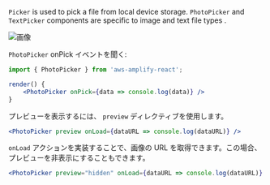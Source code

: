`Picker` is used to pick a file from local device storage. `PhotoPicker` and `TextPicker` components are specific to image and text file types .

![画像](~/images/photo_picker_and_code.png)

`PhotoPicker` onPick イベントを聞く:
```jsx
import { PhotoPicker } from 'aws-amplify-react';

render() {
    <PhotoPicker onPick={data => console.log(data)} />
}
```

プレビューを表示するには、 `preview` ディレクティブを使用します。

```jsx
<PhotoPicker preview onLoad={dataURL => console.log(dataURL)} />
```

`onLoad` アクションを実装することで、画像の URL を取得できます。この場合、プレビューを非表示にすることもできます。

```jsx
<PhotoPicker preview="hidden" onLoad={dataURL => console.log(dataURL)} />
```
